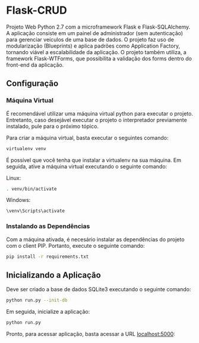 # Flask-CRUD

Projeto Web Python 2.7 com a microframework Flask e Flask-SQLAlchemy. A aplicação consiste em um painel de administrador (sem autenticação) para gerenciar veículos de uma base de dados. O projeto faz uso de modularização (Blueprints) e aplica padrões como Application Factory, tornando viável a escalabilidade da aplicação. O projeto também utiliza, a framework Flask-WTForms, que possibilita a validação dos forms dentro do front-end da aplicação.

## Configuração
### Máquina Virtual
É recomendável utilizar uma máquina virtual python para executar o projeto. Entretanto, caso desejável executar o projeto o interpretador previamente instalado, pule para o próximo tópico. 

Para criar a máquina virtual, basta executar o seguintes comando:
```bash
virtualenv venv
```
É possível que você tenha que instalar a virtualenv na sua máquina.
Em seguida, ative a máquina virtual executando o seguinte comando:

Linux:
```bash
. venv/bin/activate
```
Windows:
```bash
\venv\Scripts\activate
```
### Instalando as Dependências
Com a máquina ativada, é necesário instalar as dependências do projeto com o client PIP. Portanto, execute o seguinte comando:
```bash
pip install -r requirements.txt
```

## Inicializando a Aplicação
Deve ser criado a base de dados SQLite3 executando o seguinte comando:
```bash
python run.py --init-db
```
Em seguida, inicialize a aplicação:
```bash
python run.py
```

Pronto, para acessar aplicação, basta acessar a URL [localhost:5000](http://127.0.0.1:5000): 
